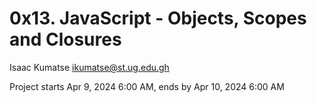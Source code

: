 # 0x13. JavaScript - Objects, Scopes and Closures

Isaac Kumatse <ikumatse@st.ug.edu.gh>

Project starts Apr 9, 2024 6:00 AM, ends by Apr 10, 2024 6:00 AM